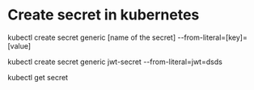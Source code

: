 # Create secret in kubernetes

kubectl create secret generic [name of the secret] --from-literal=[key]=[value]

kubectl create secret generic jwt-secret --from-literal=jwt=dsds

kubectl get secret
